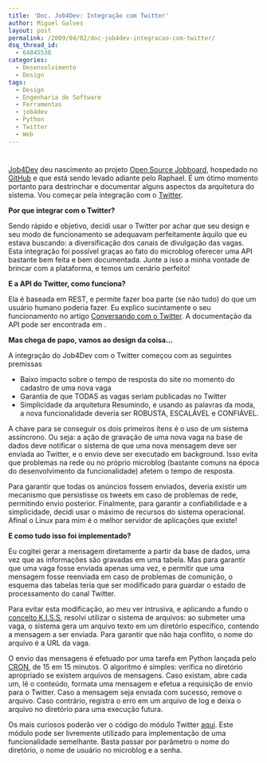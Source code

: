 ```yaml
---
title: 'Doc. Job4Dev: Integração com Twitter'
author: Miguel Galves
layout: post
permalink: /2009/04/02/doc-job4dev-integracao-com-twitter/
dsq_thread_id:
  - 64845538
categories:
  - Desenvolvimento
  - Design
tags:
  - Design
  - Engenharia de Software
  - Ferramentas
  - job4dev
  - Python
  - Twitter
  - Web
---
```

# 

[Job4Dev][1] deu nascimento ao projeto [Open Source Jobboard][2], hospedado no [GitHub][3] e que está sendo levado adiante pelo Raphael. É um ótimo momento portanto para destrinchar e documentar alguns aspectos da arquitetura do sistema. Vou começar pela integração com o [Twitter][4].

 [1]: http://job4dev.com.br "Job4Dev"
 [2]: https://github.com/lullis/jobboard
 [3]: http://www.github.com/ "GitHub"
 [4]: http://twitter.com/job4dev

**Por que integrar com o Twitter?**

Sendo rápido e objetivo, decidi usar o Twitter por achar que seu design e seu modo de funcionamento se adequavam perfeitamente àquilo que eu estava buscando: a diversificação dos canais de divulgação das vagas. Esta integração foi possível graças ao fato do microblog oferecer uma API bastante bem feita e bem documentada. Junte a isso a minha vontade de brincar com a plataforma, e temos um cenário perfeito!

**E a API do Twitter, como funciona?**

Ela é baseada em REST, e permite fazer boa parte (se não tudo) do que um usuário humano poderia fazer. Eu explico sucintamente o seu funcionamento no artigo [Conversando com o Twitter][5]. A documentação da API pode ser encontrada em .

 [5]: http://log4dev.com/2008/05/15/conversando-com-o-twitter/

**Mas chega de papo, vamos ao design da coisa…**

A integração do Job4Dev com o Twitter começou com as seguintes premissas 
*   Baixo impacto sobre o tempo de resposta do site no momento do cadastro de uma nova vaga
*   Garantia de que TODAS as vagas seriam publicadas no Twitter
*   Simplicidade da arquitetura Resumindo, e usando as palavras da moda, a nova funcionalidade deveria ser ROBUSTA, ESCALÁVEL e CONFIÁVEL.

A chave para se conseguir os dois primeiros ítens é o uso de um sistema assíncrono. Ou seja: a ação de gravação de uma nova vaga na base de dados deve notificar o sistema de que uma nova mensagem deve ser enviada ao Twitter, e o envio deve ser executado em background. Isso evita que problemas na rede ou no próprio microblog (bastante comuns na época do desenvolvimento da funcionalidade) afetem o tempo de resposta.

Para garantir que todas os anúncios fossem enviados, deveria existir um mecanismo que persistisse os tweets em caso de problemas de rede, permitindo envio posterior. Finalmente, para garantir a confiabilidade e a simplicidade, decidi usar o máximo de recursos do sistema operacional. Afinal o Linux para mim é o melhor servidor de aplicações que existe!

**E como tudo isso foi implementado?**

Eu cogitei gerar a mensagem diretamente a partir da base de dados, uma vez que as informações são gravadas em uma tabela. Mas para garantir que uma vaga fosse enviada apenas uma vez, e permitir que uma mensagem fosse reenviada em caso de problemas de comunição, o esquema das tabelas teria que ser modificado para guardar o estado de processamento do canal Twitter.

Para evitar esta modificação, ao meu ver intrusiva, e aplicando a fundo o [conceito K.I.S.S][6], resolvi utilizar o sistema de arquivos: ao submeter uma vaga, o sistema gera um arquivo texto em um diretório específico, contendo a mensagem a ser enviada. Para garantir que não haja conflito, o nome do arquivo é a URL da vaga.

 [6]: http://en.wikipedia.org/wiki/KISS_principle

O envio das mensagens é efetuado por uma tarefa em Python lançada pelo [CRON][7], de 15 em 15 minutos. O algoritmo é simples: verifica no diretório apropriado se existem arquivos de mensagens. Caso existam, abre cada um, lê o conteúdo, formata uma mensagem e efetua a requisição de envio para o Twitter. Caso a mensagem seja enviada com sucesso, remove o arquivo. Caso contrário, registra o erro em um arquivo de log e deixa o arquivo no diretório para uma execução futura.

 [7]: http://en.wikipedia.org/wiki/Cron

Os mais curiosos poderão ver o código do módulo Twitter [aqui][8]. Este módulo pode ser livremente utilizado para implementação de uma funcionalidade semelhante. Basta passar por parâmetro o nome do diretório, o nome de usuário no microblog e a senha.

 [8]: http://github.com/lullis/jobboard/blob/master/jobs/twitter.py